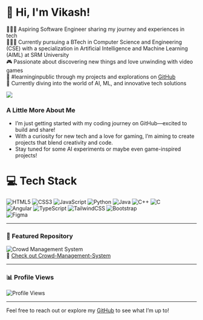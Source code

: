# 👋 Hi, I'm Vikash!
👩🏻‍💻 Aspiring Software Engineer sharing my journey and experiences in tech<br/>
👩🏻‍🎓 Currently pursuing a BTech in Computer Science and Engineering (CSE) with a specialization in Artificial Intelligence and Machine Learning (AIML) at SRM University<br/>
🎮 Passionate about discovering new things and love unwinding with video games<br/>
🌟 #learninginpublic through my projects and explorations on [GitHub](https://github.com/vik05h) <br/>
💭 Currently diving into the world of AI, ML, and innovative tech solutions<br/>

![](https://github-readme-stats.vercel.app/api?username=vik05h&theme=merko&hide_border=false&include_all_commits=true&count_private=true)<br/>

### A Little More About Me  
- I’m just getting started with my coding journey on GitHub—excited to build and share!  
- With a curiosity for new tech and a love for gaming, I’m aiming to create projects that blend creativity and code.  
- Stay tuned for some AI experiments or maybe even game-inspired projects!
  
# 💻 Tech Stack
![HTML5](https://img.shields.io/badge/html5-%23E34F26.svg?style=for-the-badge&logo=html5&logoColor=white)
![CSS3](https://img.shields.io/badge/css3-%231572B6.svg?style=for-the-badge&logo=css3&logoColor=white)
![JavaScript](https://img.shields.io/badge/javascript-%23323330.svg?style=for-the-badge&logo=javascript&logoColor=%23F7DF1E)
![Python](https://img.shields.io/badge/python-3670A0?style=for-the-badge&logo=python&logoColor=ffdd54)
![Java](https://img.shields.io/badge/java-%23ED8B00.svg?style=for-the-badge&logo=openjdk&logoColor=white)
![C++](https://img.shields.io/badge/c++-%2300599C.svg?style=for-the-badge&logo=c%2B%2B&logoColor=white)
![C](https://img.shields.io/badge/c-%2300599C.svg?style=for-the-badge&logo=c&logoColor=white)<br/>
![Angular](https://img.shields.io/badge/angular-%23DD0031.svg?style=for-the-badge&logo=angular&logoColor=white)
![TypeScript](https://img.shields.io/badge/typescript-%23007ACC.svg?style=for-the-badge&logo=typescript&logoColor=white)
![TailwindCSS](https://img.shields.io/badge/tailwindcss-%2338B2AC.svg?style=for-the-badge&logo=tailwind-css&logoColor=white)
![Bootstrap](https://img.shields.io/badge/bootstrap-%23563D7C.svg?style=for-the-badge&logo=bootstrap&logoColor=white)  
![Figma](https://img.shields.io/badge/figma-%23F24E1E.svg?style=for-the-badge&logo=figma&logoColor=white)

---

### 📂 Featured Repository  
![Crowd Management System](https://github-readme-stats.vercel.app/api/pin/?username=vik05h&repo=Crowd-Management-System&theme=merko)  
🔗 [Check out Crowd-Management-System](https://github.com/vik05h/Crowd-Management-System)  

---

### 📊 Profile Views  
![Profile Views](https://komarev.com/ghpvc/?username=vik05h&color=blueviolet)  

---

Feel free to reach out or explore my [GitHub](https://github.com/vik05h) to see what I’m up to!
